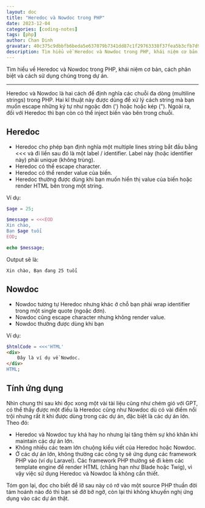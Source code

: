 ```yaml
---
layout: doc
title: "Heredoc và Nowdoc trong PHP"
date: 2023-12-04
categories: [coding-notes]
tags: [php]
author: Chan Dinh
gravatar: 40c375c9dbbfb6beda5e637079b7341dd87c1f29763338f37fea5b3cfb7d98e8
description: Tìm hiểu về Heredoc và Nowdoc trong PHP, khái niệm cơ bản, cách phân biệt và cách sử dụng chúng trong dự án.
---
```


Tìm hiểu về Heredoc và Nowdoc trong PHP, khái niệm cơ bản, cách phân biệt và cách sử dụng chúng trong dự án.

---

Heredoc và Nowdoc là hai cách để định nghĩa các chuỗi đa dòng (multiline strings) trong PHP. Hai kĩ thuật này được dùng để xử lý cách string mà bạn muốn escape những ký tự như ngoặc đơn (') hoặc hoặc kép ("). Ngoài ra, đối với Heredoc thì bạn còn có thể inject biến vào bên trong chuỗi.

## Heredoc

- Heredoc cho phép bạn định nghĩa một multiple lines string bắt đầu bằng <<< và đi liền sau đó là một label / identifier. Label này (hoặc identifier này) phải unique (không trùng).
- Heredoc có thể escape character.
- Heredoc có thể render value của biến.
- Heredoc thường được dùng khi bạn muốn hiển thị value của biến hoặc render HTML bên trong một string.

Ví dụ:

```php
$age = 25;

$message = <<<EOD
Xin chào,
Bạn $age tuổi
EOD;

echo $message;
```

Output sẽ là:
```
Xin chào, Bạn đang 25 tuổi 
```

## Nowdoc

- Nowdoc tương tự Heredoc nhưng khác ở chỗ bạn phải wrap identifier trong một single quote (ngoặc đơn).
- Nowdoc cũng escape character nhưng không render value.
- Nowdoc thường được dùng khi bạn 

Ví dụ:
```php
$htmlCode = <<<'HTML'
<div>
    Đây là ví dụ về Nowdoc.
</div>
HTML;
```

## Tính ứng dụng

Nhìn chung thì sau khi đọc xong một vài tài liệu cũng như chém gió với GPT, có thể thấy được một điều là Heredoc cũng như Nowdoc dù có vài điểm nổi trội nhưng rất ít khi được dùng trong các dự án, đặc biệt là các dự án lớn. Theo đó:
- Heredoc và Nowdoc tuy khá hay ho nhưng lại tăng thêm sự khó khăn khi maintain các dự án lớn.
- Không nhiều các team lớn chuộng kiểu viết của Heredoc hoặc Nowdoc.
- Ở các dự án lớn, không thường các công ty sẽ ứng dụng các framework PHP vào (ví dụ Laravel). Các framework PHP thường sẽ đi kèm các template engine để render HTML (chẳng hạn như Blade hoặc Twig), vì vậy việc sử dụng Heredoc và Nowdoc là không cần thiết.

Tóm gọn lại, đọc cho biết để lỡ sau này có rớ vào một source PHP thuần đời tám hoánh nào đó thì bạn sẽ đỡ bỡ ngỡ, còn lại thì không khuyến nghị ứng dụng vào các dự án thật.